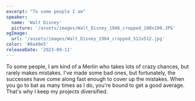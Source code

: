 ```yaml
---
excerpt: "To some people I am"
speaker:
  name: 'Walt Disney'
  picture: '/assets/images/Walt_Disney_1946_cropped_100x100.JPG'
ogImage:
  url: '/assets/images/Walt_Disney_1964_cropped_512x512.jpg'
color: '#8a49e5'
releaseDate: '2023-09-11'
---
```

To some people, I am kind of a Merlin who takes lots of crazy chances, but rarely makes mistakes. I've made some bad ones, but fortunately, the successes have come along fast enough to cover up the mistakes. When you go to bat as many times as I do, you're bound to get a good average. That's why I keep my projects diversified.
